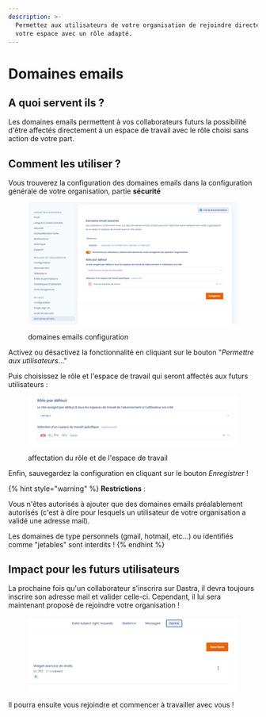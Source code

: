 ```yaml
---
description: >-
  Permettez aux utilisateurs de votre organisation de rejoindre directement
  votre espace avec un rôle adapté.
---
```


# Domaines emails

## A quoi servent ils ?

Les domaines emails permettent à vos collaborateurs futurs la possibilité d'être affectés directement à un espace de travail avec le rôle choisi sans action de votre part.

## Comment les utiliser  ?

Vous trouverez la configuration des domaines emails dans la configuration générale de votre organisation, partie **sécurité**&#x20;

<figure><img src="../../.gitbook/assets/image (16) (4).png" alt="Accès à la configuration des domaines email"><figcaption><p>domaines emails configuration</p></figcaption></figure>

Activez ou désactivez la fonctionnalité en cliquant sur le bouton "_Permettre aux utilisateurs_..."

Puis choisissez le rôle et l'espace de travail qui seront affectés aux futurs utilisateurs :&#x20;

<figure><img src="../../.gitbook/assets/image (2) (3).png" alt=""><figcaption><p>affectation du rôle et de l'espace de travail</p></figcaption></figure>

Enfin, sauvegardez la configuration en cliquant sur le bouton _Enregistrer_ !

{% hint style="warning" %}
**Restrictions** :

Vous n'êtes autorisés à ajouter que des domaines emails préalablement autorisés (c'est à dire pour lesquels un utilisateur de votre organisation a validé une adresse mail).&#x20;

Les domaines de type personnels (gmail, hotmail, etc...) ou identifiés comme "jetables" sont interdits !
{% endhint %}

## Impact pour les futurs utilisateurs

La prochaine fois qu'un collaborateur s'inscrira sur Dastra, il devra toujours inscrire son adresse mail et valider celle-ci. Cependant, il lui sera maintenant proposé de rejoindre votre organisation !

<figure><img src="../../.gitbook/assets/image (1) (2).png" alt=""><figcaption></figcaption></figure>

Il pourra ensuite vous rejoindre et commencer à travailler avec vous !
